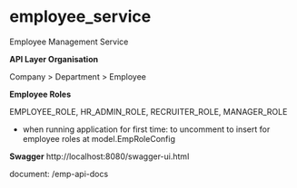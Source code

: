# employee_service
Employee Management Service

**API Layer Organisation**

Company > Department > Employee

**Employee Roles**

EMPLOYEE_ROLE,
HR_ADMIN_ROLE,
RECRUITER_ROLE,
MANAGER_ROLE

* when running application for first time: to uncomment to insert for employee roles at model.EmpRoleConfig

**Swagger**
http://localhost:8080/swagger-ui.html

document: /emp-api-docs